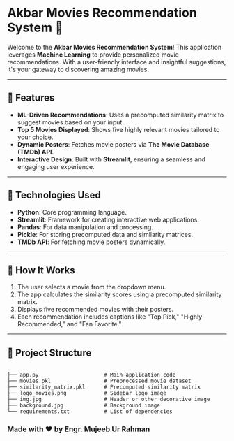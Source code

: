 # Akbar Movies Recommendation System 🎥

Welcome to the **Akbar Movies Recommendation System**! This application leverages **Machine Learning** to provide personalized movie recommendations. With a user-friendly interface and insightful suggestions, it's your gateway to discovering amazing movies.

---

## 🌟 Features
- **ML-Driven Recommendations**: Uses a precomputed similarity matrix to suggest movies based on your input.
- **Top 5 Movies Displayed**: Shows five highly relevant movies tailored to your choice.
- **Dynamic Posters**: Fetches movie posters via **The Movie Database (TMDb) API**.
- **Interactive Design**: Built with **Streamlit**, ensuring a seamless and engaging user experience.

---

## 🚀 Technologies Used
- **Python**: Core programming language.
- **Streamlit**: Framework for creating interactive web applications.
- **Pandas**: For data manipulation and processing.
- **Pickle**: For storing precomputed data and similarity matrices.
- **TMDb API**: For fetching movie posters dynamically.

---

## 🔧 How It Works
1. The user selects a movie from the dropdown menu.
2. The app calculates the similarity scores using a precomputed similarity matrix.
3. Displays five recommended movies with their posters.
4. Each recommendation includes captions like "Top Pick," "Highly Recommended," and "Fan Favorite."

---

## 📂 Project Structure
```
.
├── app.py                     # Main application code
├── movies.pkl                 # Preprocessed movie dataset
├── similarity_matrix.pkl      # Precomputed similarity matrix
├── logo_movies.png            # Sidebar logo image
├── img.jpg                    # Header or other decorative image
├── background.jpg             # Background image
└── requirements.txt           # List of dependencies
```


### Made with ❤️ by **Engr. Mujeeb Ur Rahman**

